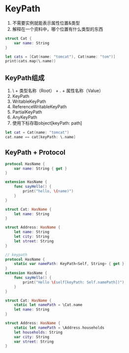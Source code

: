 # KeyPath
1. 不需要实例就能表示属性位置&类型
2. 解释在一个资料中，哪个位置有什么类型的东西
```swift
struct Cat {
    var name: String
}

let cats = [Cat(name: "tomcat"), Cat(name: "tom")]
print(cats.map(\.name))
```
## KeyPath组成
1. \ + 类型名称（Root） + . + 属性名称（Value）
2. KeyPath
3. WritableKeyPath
4. ReferenceWritableKeyPath
5. PartialKeyPath
6. AnyKeyPath
7. 使用下标存取object[keyPath: path]
```swift
let cat = Cat(name: "tomcat")
cat.name == cat[keyPath: \.name]
```

## KeyPath + Protocol
```swift
protocol HasName {
    var name: String { get }
}

extension HasName {
    func sayHello() {
        print("hello, \(name)")
    }
}

struct Cat: HasName {
    let name: String
}

struct Address: HasName {
    let name: String
    let city: String    
    let street: String
}

// keypath
protocol HasName {
    static var namePath: KeyPath<Self, String> { get }
}
extension HasName {
    func sayHello() {
        print("Hello \(self[keyPath: Self.namePath])")
    }
}

struct Cat: HasName {
    static let namePath = \Cat.name
    let name: String
}

struct Address: HasName {
    static let namePath = \Address.households
    let households: String
    var city: String
    var street: String
}

```